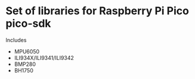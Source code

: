 # Set of libraries for Raspberry Pi Pico pico-sdk

Includes

 * MPU6050
 * ILI934X/ILI9341/ILI9342
 * BMP280
 * BH1750
